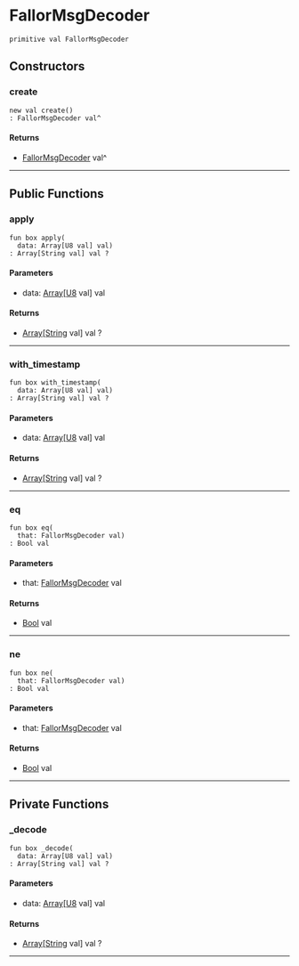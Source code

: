 # FallorMsgDecoder

```pony
primitive val FallorMsgDecoder
```

## Constructors

### create

```pony
new val create()
: FallorMsgDecoder val^
```

#### Returns

* [FallorMsgDecoder](wallaroo_labs-messages-FallorMsgDecoder) val^

---

## Public Functions

### apply

```pony
fun box apply(
  data: Array[U8 val] val)
: Array[String val] val ?
```
#### Parameters

*   data: [Array](builtin-Array)\[[U8](builtin-U8) val\] val

#### Returns

* [Array](builtin-Array)\[[String](builtin-String) val\] val ?

---

### with_timestamp

```pony
fun box with_timestamp(
  data: Array[U8 val] val)
: Array[String val] val ?
```
#### Parameters

*   data: [Array](builtin-Array)\[[U8](builtin-U8) val\] val

#### Returns

* [Array](builtin-Array)\[[String](builtin-String) val\] val ?

---

### eq

```pony
fun box eq(
  that: FallorMsgDecoder val)
: Bool val
```
#### Parameters

*   that: [FallorMsgDecoder](wallaroo_labs-messages-FallorMsgDecoder) val

#### Returns

* [Bool](builtin-Bool) val

---

### ne

```pony
fun box ne(
  that: FallorMsgDecoder val)
: Bool val
```
#### Parameters

*   that: [FallorMsgDecoder](wallaroo_labs-messages-FallorMsgDecoder) val

#### Returns

* [Bool](builtin-Bool) val

---

## Private Functions

### _decode

```pony
fun box _decode(
  data: Array[U8 val] val)
: Array[String val] val ?
```
#### Parameters

*   data: [Array](builtin-Array)\[[U8](builtin-U8) val\] val

#### Returns

* [Array](builtin-Array)\[[String](builtin-String) val\] val ?

---


